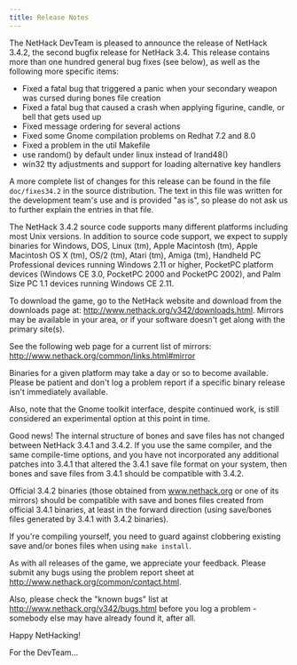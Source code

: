 ```yaml
---
title: Release Notes
---
```

The NetHack DevTeam is pleased to announce the release of NetHack 3.4.2, the second bugfix release for NetHack 3.4.  This release contains more than one hundred general bug fixes (see below), as well as the following more specific items:

* Fixed a fatal bug that triggered a panic when your secondary weapon was cursed during bones file creation
* Fixed a fatal bug that caused a crash when applying figurine, candle, or bell that gets used up
* Fixed message ordering for several actions
* Fixed some Gnome compilation problems on Redhat 7.2 and 8.0
* Fixed a problem in the util Makefile
* use random() by default under linux instead of lrand48()
* win32 tty adjustments and support for loading alternative key handlers

A more complete list of changes for this release can be found in the file `doc/fixes34.2` in the source distribution.  The text in this file was written for the development team's use and is provided "as is", so please do not ask us to further explain the entries in that file.

The NetHack 3.4.2 source code supports many different platforms including most Unix versions.  In addition to source code support, we expect to supply binaries for Windows, DOS, Linux (tm), Apple Macintosh (tm), Apple Macintosh OS X (tm), OS/2 (tm), Atari (tm), Amiga (tm), Handheld PC Professional devices running Windows 2.11 or higher, PocketPC platform devices (Windows CE 3.0, PocketPC 2000 and PocketPC 2002), and Palm Size PC 1.1 devices running Windows CE 2.11.

To download the game, go to the NetHack website and download from the downloads page at: <http://www.nethack.org/v342/downloads.html>.  Mirrors may be available in your area, or if your software doesn't get along with the primary site(s).

See the following web page for a current list of mirrors: <http://www.nethack.org/common/links.html#mirror>

Binaries for a given platform may take a day or so to become available.  Please be patient and don't log a problem report if a specific binary release isn't immediately available.

Also, note that the Gnome toolkit interface, despite continued work, is still considered an experimental option at this point in time.

Good news!  The internal structure of bones and save files has not changed between NetHack 3.4.1 and 3.4.2.  If you use the same compiler, and the same compile-time options, and you have not incorporated any additional patches into 3.4.1 that altered the 3.4.1 save file format on your system, then bones and save files from 3.4.1 should be compatible with 3.4.2.

Official 3.4.2 binaries (those obtained from www.nethack.org or one of its mirrors) should be compatible with save and bones files created from official 3.4.1 binaries, at least in the forward direction (using save/bones files generated by 3.4.1 with 3.4.2 binaries).

If you're compiling yourself, you need to guard against clobbering existing save and/or bones files when using `make install`.

As with all releases of the game, we appreciate your feedback.  Please submit any bugs using the problem report sheet at <http://www.nethack.org/common/contact.html>.

Also, please check the "known bugs" list at <http://www.nethack.org/v342/bugs.html> before you log a problem - somebody else may have already found it, after all.

Happy NetHacking!

For the DevTeam...
